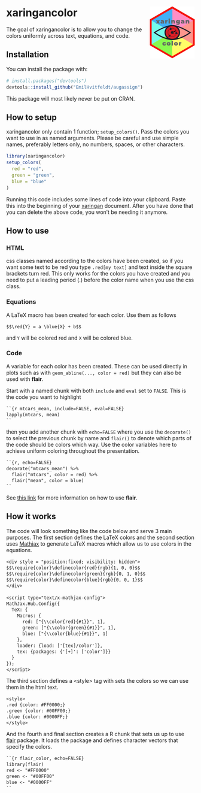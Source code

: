 
<!-- README.md is generated from README.Rmd. Please edit that file -->

# xaringancolor <img src='man/figures/logo.png' align="right" height="139" />

<!-- badges: start -->
<!-- badges: end -->

The goal of xaringancolor is to allow you to change the colors uniformly
across text, equations, and code.

## Installation

You can install the package with:

``` r
# install.packages("devtools")
devtools::install_github("EmilHvitfeldt/augassign")
```

This package will most likely never be put on CRAN.

## How to setup

xaringancolor only contain 1 function; `setup_colors()`. Pass the colors
you want to use in as named arguments. Please be careful and use simple
names, preferably letters only, no numbers, spaces, or other characters.

``` r
library(xaringancolor)
setup_colors(
  red = "red",
  green = "green",
  blue = "blue"
)
```

Running this code includes some lines of code into your clipboard. Paste
this into the beginning of your
[xaringan](https://github.com/yihui/xaringan) document. After you have
done that you can delete the above code, you won’t be needing it
anymore.

## How to use

### HTML

css classes named according to the colors have been created, so if you
want some text to be red you type `.red[my text]` and text inside the
square brackets turn red. This only works for the colors you have
created and you need to put a leading period (.) before the color name
when you use the css class.

### Equations

A LaTeX macro has been created for each color. Use them as follows

``` code
$$\red{Y} = a \blue{X} + b$$
```

and `Y` will be colored red and `X` will be colored blue.

### Code

A variable for each color has been created. These can be used directly
in plots such as with `geom_abline(..., color = red)` but they can also
be used with **flair**.

Start with a named chunk with both `include` and `eval` set to `FALSE`.
This is the code you want to highlight

``` code
``{r mtcars_mean, include=FALSE, eval=FALSE}
lapply(mtcars, mean)
``
```

then you add another chunk with `echo=FALSE` where you use the
`decorate()` to select the previous chunk by name and `flair()` to
denote which parts of the code should be colors which way. Use the color
variables here to achieve uniform coloring throughout the presentation.

``` code
``{r, echo=FALSE}
decorate("mtcars_mean") %>%
  flair("mtcars", color = red) %>%
  flair("mean", color = blue)
``
```

See [this link](https://r-for-educators.github.io/flair/index.html) for
more information on how to use **flair**.

## How it works

The code will look something like the code below and serve 3 main
purposes. The first section defines the LaTeX colors and the second
section uses [Mathjax](https://www.mathjax.org/) to generate LaTeX
macros which allow us to use colors in the equations.

``` code
<div style = "position:fixed; visibility: hidden">
$$\require{color}\definecolor{red}{rgb}{1, 0, 0}$$
$$\require{color}\definecolor{green}{rgb}{0, 1, 0}$$
$$\require{color}\definecolor{blue}{rgb}{0, 0, 1}$$
</div>

<script type="text/x-mathjax-config">
MathJax.Hub.Config({
  TeX: {
    Macros: {
      red: ["{\\color{red}{#1}}", 1],
      green: ["{\\color{green}{#1}}", 1],
      blue: ["{\\color{blue}{#1}}", 1]
    },
    loader: {load: ['[tex]/color']},
    tex: {packages: {'[+]': ['color']}}
  }
});
</script>
```

The third section defines a &lt;style&gt; tag with sets the colors so we
can use them in the html text.

``` code
<style>
.red {color: #FF0000;}
.green {color: #00FF00;}
.blue {color: #0000FF;}
</style>
```

And the fourth and final section creates a R chunk that sets us up to
use [flair](https://github.com/r-for-educators/flair) package. It loads
the package and defines character vectors that specify the colors.

``` code
``{r flair_color, echo=FALSE}
library(flair)
red <- "#FF0000"
green <- "#00FF00"
blue <- "#0000FF"
``
```
